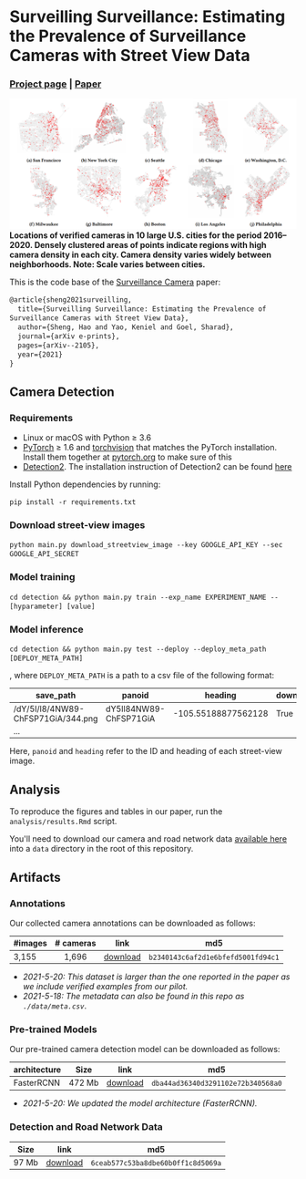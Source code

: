# Surveilling Surveillance: Estimating the Prevalence of Surveillance Cameras with Street View Data
### [Project page](https://policylab.stanford.edu/surveillance/) |   [Paper](https://arxiv.org/abs/2105.01764)

![detections](.github/image/detections.png)
__Locations of verified cameras in 10 large U.S. cities for the period 2016–2020. Densely clustered areas of points indicate regions with high camera density in each city. Camera density varies widely between neighborhoods. Note: Scale varies
between cities.__

This is the code base of the [Surveillance Camera](https://arxiv.org/abs/2105.01764) paper:
```
@article{sheng2021surveilling,
  title={Surveilling Surveillance: Estimating the Prevalence of Surveillance Cameras with Street View Data},
  author={Sheng, Hao and Yao, Keniel and Goel, Sharad},
  journal={arXiv e-prints},
  pages={arXiv--2105},
  year={2021}
}
```

## Camera Detection
### Requirements
- Linux or macOS with Python ≥ 3.6
- [PyTorch](https://pytorch.org/) ≥ 1.6 and [torchvision](https://github.com/pytorch/vision/) that matches the PyTorch installation. Install them together at [pytorch.org](https://pytorch.org/) to make sure of this
- [Detection2](https://github.com/facebookresearch/detectron2). The installation instruction of Detection2 can be found [here](https://detectron2.readthedocs.io/en/latest/tutorials/install.html)

Install Python dependencies by running:
```shell
pip install -r requirements.txt
```

### Download street-view images
```shell
python main.py download_streetview_image --key GOOGLE_API_KEY --sec GOOGLE_API_SECRET
```

### Model training
```shell
cd detection && python main.py train --exp_name EXPERIMENT_NAME --[hyparameter] [value]
```

### Model inference
```shell
cd detection && python main.py test --deploy --deploy_meta_path [DEPLOY_META_PATH]
```
, where `DEPLOY_META_PATH` is a path to a csv file of the following format:

| save_path | panoid | heading | downloaded |
| --------- | ------ | ------- | ---------- |
| /dY/5I/l8/4NW89-ChFSP71GiA/344.png | dY5Il84NW89-ChFSP71GiA | -105.55188877562128 | True | 
| ... | | |

Here, `panoid` and `heading` refer to the ID and heading of each street-view image. 


## Analysis
To reproduce the figures and tables in our paper, run the `analysis/results.Rmd` script. 

You'll need to download our camera and road network data [available here](https://storage.googleapis.com/scpl-surveillance/camera-data.zip) into a `data` directory in the root of this repository.

## Artifacts

### Annotations

Our collected camera annotations can be downloaded as follows:

| #images | # cameras   | link | md5 |
| ------- | :---------: | ---- | --- |
| 3,155    | 1,696      | [download](https://storage.googleapis.com/scpl-surveillance/meta.csv) | `b2340143c6af2d1e6bfefd5001fd94c1` |

- *2021-5-20: This dataset is larger than the one reported in the paper as we include verified examples from our pilot.*
- *2021-5-18: The metadata can also be found in this repo as `./data/meta.csv`*. 

### Pre-trained Models

Our pre-trained camera detection model can be downloaded as follows:

| architecture  | Size  | link         | md5 |
| ------------  | ----- | ----         | --- |
| FasterRCNN    | 472 Mb| [download](https://storage.googleapis.com/scpl-surveillance/model.zip) | `dba44ad36340d3291102e72b340568a0` |

- *2021-5-20: We updated the model architecture (FasterRCNN).*

### Detection and Road Network Data

| Size  | link         | md5 |
| ----- | ----         | --- |
| 97 Mb| [download](https://storage.googleapis.com/scpl-surveillance/camera-data.zip) | `6ceab577c53ba8dbe60b0ff1c8d5069a` |
